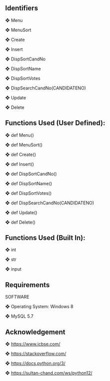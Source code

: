 
<h2>Identifiers </h2>


❖  Menu

❖  MenuSort

❖  Create

❖  Insert

❖  DispSortCandNo

❖  DispSortName

❖  DispSortVotes

❖  DispSearchCandNo(CANDIDATENO)

❖  Update

❖  Delete
   
<h2>Functions Used (User Defined):</h2>

❖ def Menu()

❖ def MenuSort()


❖ def Create()


❖ def Insert()


❖ def DispSortCandNo()


❖ def DispSortName()


❖ def DispSortVotes()


❖ def DispSearchCandNo(CANDIDATENO)


❖ def Update()


❖ def Delete()


<h2>Functions Used (Built In):</h2>

❖  int

❖  str

❖  input

<h2>Requirements</h2>


SOFTWARE

❖ Operating System: Windows 8


❖ MySQL 5.7


<h2>Acknowledgement</h2>

❖ https://www.icbse.com/

❖ https://stackoverflow.com/

❖ https://docs.python.org/3/

❖ https://sultan-chand.com/ws/python12/
